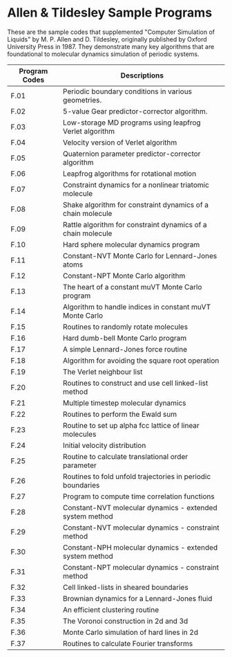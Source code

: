 Allen & Tildesley Sample Programs
================================================================================

These are the sample codes that supplemented "Computer Simulation of Liquids" by
M. P. Allen and D. Tildesley, originally published by Oxford University Press in
1987.  They demonstrate many key algorithms that are foundational to molecular
dynamics simulation of periodic systems.

Program Codes | Descriptions
--------------|-----------------------------------------------------------------
F.01          | Periodic boundary conditions in various geometries.
F.02          | 5-value Gear predictor-corrector algorithm.
F.03          | Low-storage MD programs using leapfrog Verlet algorithm
F.04          | Velocity version of Verlet algorithm
F.05          | Quaternion parameter predictor-corrector algorithm
F.06          | Leapfrog algorithms for rotational motion
F.07          | Constraint dynamics for a nonlinear triatomic molecule
F.08          | Shake algorithm for constraint dynamics of a chain molecule
F.09          | Rattle algorithm for constraint dynamics of a chain molecule
F.10          | Hard sphere molecular dynamics program
F.11          | Constant-NVT Monte Carlo for Lennard-Jones atoms
F.12          | Constant-NPT Monte Carlo algorithm
F.13          | The heart of a constant muVT Monte Carlo program
F.14          | Algorithm to handle indices in constant muVT Monte Carlo
F.15          | Routines to randomly rotate molecules
F.16          | Hard dumb-bell Monte Carlo program
F.17          | A simple Lennard-Jones force routine
F.18          | Algorithm for avoiding the square root operation
F.19          | The Verlet neighbour list
F.20          | Routines to construct and use cell linked-list method
F.21          | Multiple timestep molecular dynamics
F.22          | Routines to perform the Ewald sum
F.23          | Routine to set up alpha fcc lattice of linear molecules
F.24          | Initial velocity distribution
F.25          | Routine to calculate translational order parameter
F.26          | Routines to fold unfold trajectories in periodic boundaries
F.27          | Program to compute time correlation functions
F.28          | Constant-NVT molecular dynamics - extended system method
F.29          | Constant-NVT molecular dynamics - constraint method
F.30          | Constant-NPH molecular dynamics - extended system method
F.31          | Constant-NPT molecular dynamics - constraint method
F.32          | Cell linked-lists in sheared boundaries
F.33          | Brownian dynamics for a Lennard-Jones fluid
F.34          | An efficient clustering routine
F.35          | The Voronoi construction in 2d and 3d
F.36          | Monte Carlo simulation of hard lines in 2d
F.37          | Routines to calculate Fourier transforms
